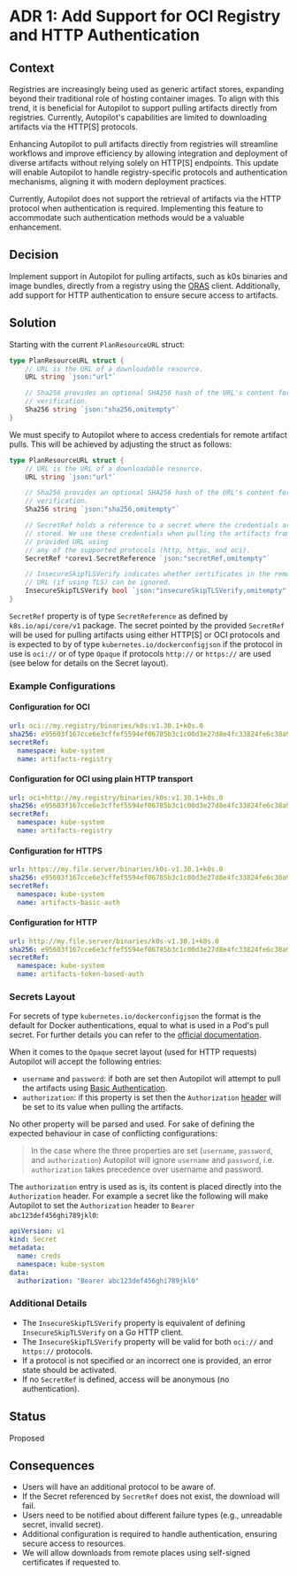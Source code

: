 # ADR 1: Add Support for OCI Registry and HTTP Authentication

## Context

Registries are increasingly being used as generic artifact stores, expanding
beyond their traditional role of hosting container images. To align with this
trend, it is beneficial for Autopilot to support pulling artifacts directly
from registries. Currently, Autopilot's capabilities are limited to downloading
artifacts via the HTTP\[S\] protocols.

Enhancing Autopilot to pull artifacts directly from registries will streamline
workflows and improve efficiency by allowing integration and deployment of
diverse artifacts without relying solely on HTTP\[S\] endpoints. This update
will enable Autopilot to handle registry-specific protocols and authentication
mechanisms, aligning it with modern deployment practices.

Currently, Autopilot does not support the retrieval of artifacts via the HTTP
protocol when authentication is required. Implementing this feature to
accommodate such authentication methods would be a valuable enhancement.

## Decision

Implement support in Autopilot for pulling artifacts, such as k0s binaries and
image bundles, directly from a registry using the
[ORAS](https://oras.land/docs/) client. Additionally, add support for HTTP
authentication to ensure secure access to artifacts.

## Solution

Starting with the current `PlanResourceURL` struct:

```go
type PlanResourceURL struct {
	// URL is the URL of a downloadable resource.
	URL string `json:"url"`

	// Sha256 provides an optional SHA256 hash of the URL's content for
	// verification.
	Sha256 string `json:"sha256,omitempty"`
}
```

We must specify to Autopilot where to access credentials for remote artifact
pulls. This will be achieved by adjusting the struct as follows:

```go
type PlanResourceURL struct {
	// URL is the URL of a downloadable resource.
	URL string `json:"url"`

	// Sha256 provides an optional SHA256 hash of the URL's content for
	// verification.
	Sha256 string `json:"sha256,omitempty"`

	// SecretRef holds a reference to a secret where the credentials are
	// stored. We use these credentials when pulling the artifacts from the
	// provided URL using
	// any of the supported protocols (http, https, and oci).
	SecretRef *corev1.SecretReference `json:"secretRef,omitempty"`

	// InsecureSkipTLSVerify indicates whether certificates in the remote
	// URL (if using TLS) can be ignored.
	InsecureSkipTLSVerify bool `json:"insecureSkipTLSVerify,omitempty"`
}
```

`SecretRef` property is of type `SecretReference` as defined by
`k8s.io/api/core/v1` package. The secret pointed by the provided `SecretRef`
will be used for pulling artifacts using either HTTP\[S\] or OCI protocols and
is expected to by of type `kubernetes.io/dockerconfigjson` if the protocol in
use is `oci://` or of type `Opaque` if protocols `http://` or `https://` are
used (see below for details on the Secret layout).

### Example Configurations

#### Configuration for OCI

```yaml
url: oci://my.registry/binaries/k0s:v1.30.1+k0s.0
sha256: e95603f167cce6e3cffef5594ef06785b3c1c00d3e27d8e4fc33824fe6c38a99
secretRef:
  namespace: kube-system
  name: artifacts-registry
```

#### Configuration for OCI using plain HTTP transport

```yaml
url: oci+http://my.registry/binaries/k0s:v1.30.1+k0s.0
sha256: e95603f167cce6e3cffef5594ef06785b3c1c00d3e27d8e4fc33824fe6c38a99
secretRef:
  namespace: kube-system
  name: artifacts-registry
```

#### Configuration for HTTPS

```yaml
url: https://my.file.server/binaries/k0s-v1.30.1+k0s.0
sha256: e95603f167cce6e3cffef5594ef06785b3c1c00d3e27d8e4fc33824fe6c38a99
secretRef:
  namespace: kube-system
  name: artifacts-basic-auth
```

#### Configuration for HTTP

```yaml
url: http://my.file.server/binaries/k0s-v1.30.1+k0s.0
sha256: e95603f167cce6e3cffef5594ef06785b3c1c00d3e27d8e4fc33824fe6c38a99
secretRef:
  namespace: kube-system
  name: artifacts-token-based-auth
```

### Secrets Layout

For secrets of type `kubernetes.io/dockerconfigjson` the format is the default
for Docker authentications, equal to what is used in a Pod's pull secret. For
further details you can refer to the [official
documentation](https://kubernetes.io/docs/tasks/configure-pod-container/pull-image-private-registry/).

When it comes to the `Opaque` secret layout (used for HTTP requests) Autopilot
will accept the following entries:

- `username` and `password`: if both are set then Autopilot will attempt to
  pull the artifacts using [Basic
  Authentication](https://www.ibm.com/docs/en/cics-ts/6.1?topic=concepts-http-basic-authentication).
- `authorization`: if this property is set then the `Authorization`
  [header](https://developer.mozilla.org/en-US/docs/Web/HTTP/Headers/Authorization)
  will be set to its value when pulling the artifacts.

No other property will be parsed and used. For sake of defining the expected
behaviour in case of conflicting configurations:

> In the case where the three properties are set (`username`, `password`, and
> `authorization`) Autopilot will ignore `username` and `password`, i.e.
> `authorization` takes precedence over username and password.

The `authorization` entry is used as is, its content is placed directly into
the `Authorization` header. For example a secret like the following will make
Autopilot to set the `Authorization` header to `Bearer abc123def456ghi789jkl0`:

```yaml
apiVersion: v1
kind: Secret
metadata:
  name: creds
  namespace: kube-system
data:
  authorization: "Bearer abc123def456ghi789jkl0"
```

### Additional Details

- The `InsecureSkipTLSVerify` property is equivalent of defining
  `InsecureSkipTLSVerify` on a Go HTTP client.
- The `InsecureSkipTLSVerify` property will be valid for both `oci://` and
  `https://` protocols.
- If a protocol is not specified or an incorrect one is provided, an error
  state should be activated.
- If no `SecretRef` is defined, access will be anonymous (no authentication).

## Status

Proposed

## Consequences

- Users will have an additional protocol to be aware of.
- If the Secret referenced by `SecretRef` does not exist, the download will
  fail.
- Users need to be notified about different failure types (e.g., unreadable
  secret, invalid secret).
- Additional configuration is required to handle authentication, ensuring
  secure access to resources.
- We will allow downloads from remote places using self-signed certificates if
  requested to.
